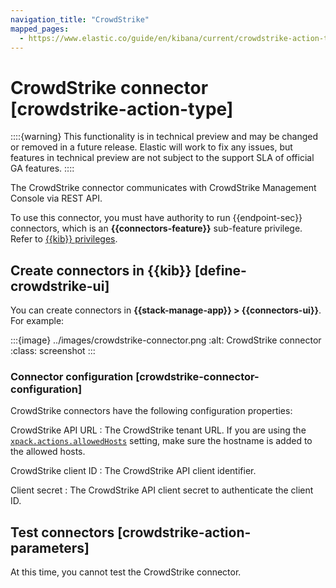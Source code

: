 ```yaml
---
navigation_title: "CrowdStrike"
mapped_pages:
  - https://www.elastic.co/guide/en/kibana/current/crowdstrike-action-type.html
---
```


# CrowdStrike connector [crowdstrike-action-type]


::::{warning}
This functionality is in technical preview and may be changed or removed in a future release. Elastic will work to fix any issues, but features in technical preview are not subject to the support SLA of official GA features.
::::


The CrowdStrike connector communicates with CrowdStrike Management Console via REST API.

To use this connector, you must have authority to run {{endpoint-sec}} connectors, which is an **{{connectors-feature}}** sub-feature privilege. Refer to [{{kib}} privileges](docs-content://deploy-manage/users-roles/cluster-or-deployment-auth/kibana-privileges.md).


## Create connectors in {{kib}} [define-crowdstrike-ui]

You can create connectors in **{{stack-manage-app}} > {{connectors-ui}}**. For example:

:::{image} ../images/crowdstrike-connector.png
:alt: CrowdStrike connector
:class: screenshot
:::


### Connector configuration [crowdstrike-connector-configuration]

CrowdStrike connectors have the following configuration properties:

CrowdStrike API URL
:   The CrowdStrike tenant URL. If you are using the [`xpack.actions.allowedHosts`](/reference/configuration-reference/alerting-settings.md#action-settings) setting, make sure the hostname is added to the allowed hosts.

CrowdStrike client ID
:   The CrowdStrike API client identifier.

Client secret
:   The CrowdStrike API client secret to authenticate the client ID.


## Test connectors [crowdstrike-action-parameters]

At this time, you cannot test the CrowdStrike connector.

